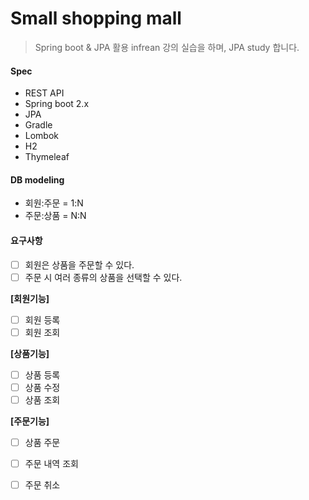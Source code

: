 # Small shopping mall
> Spring boot & JPA 활용 infrean 강의 실습을 하며, JPA study 합니다.


#### Spec 
- REST API
- Spring boot 2.x
- JPA 
- Gradle 
- Lombok
- H2  
- Thymeleaf

#### DB modeling
- 회원:주문 = 1:N
- 주문:상품 = N:N


#### 요구사항
- [ ] 회원은 상품을 주문할 수 있다.
- [ ] 주문 시 여러 종류의 상품을 선택할 수 있다. 

__[회원기능]__
- [ ] 회원 등록
- [ ] 회원 조회
        
__[상품기능]__ 
- [ ] 상품 등록
- [ ] 상품 수정
- [ ] 상품 조회

__[주문기능]__
- [ ] 상품 주문
- [ ] 주문 내역 조회
- [ ] 주문 취소

